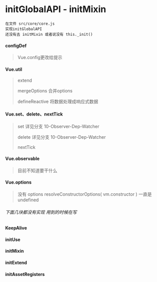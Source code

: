 # initGlobalAPI - initMixin

    在文件 src/core/core.js
    实现initGlobalAPI
    还没有去 initMixin 或者说没有 this._init()

#### configDef
>Vue.config更改给提示
#### Vue.util
>extend
> 
>mergeOptions 合并options
> 
>defineReactive 将数据处理成响应式数据
#### Vue.set、delete、nextTick
>set 详见分支 10-Observer-Dep-Watcher
> 
> delete 详见分支 10-Observer-Dep-Watcher
> 
> nextTick
#### Vue.observable
> 目前不知道要干什么
#### Vue.options
> 没有 options resolveConstructorOptions( vm.constructor ) 一直是undefined


###### 下面几块都没有实现 用到的时候在写
#### KeepAlive
#### initUse
#### initMixin
#### initExtend
#### initAssetRegisters
